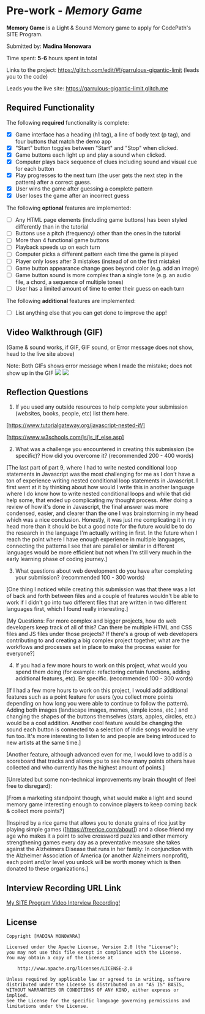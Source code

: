 # Pre-work - *Memory Game*

**Memory Game** is a Light & Sound Memory game to apply for CodePath's SITE Program. 

Submitted by: **Madina Monowara**

Time spent: **5-6** hours spent in total

Links to the project:
https://glitch.com/edit/#!/garrulous-gigantic-limit (leads you to the code)

Leads you the live site: https://garrulous-gigantic-limit.glitch.me

## Required Functionality

The following **required** functionality is complete:

* [x] Game interface has a heading (h1 tag), a line of body text (p tag), and four buttons that match the demo app
* [x] "Start" button toggles between "Start" and "Stop" when clicked. 
* [x] Game buttons each light up and play a sound when clicked. 
* [x] Computer plays back sequence of clues including sound and visual cue for each button
* [x] Play progresses to the next turn (the user gets the next step in the pattern) after a correct guess. 
* [x] User wins the game after guessing a complete pattern
* [x] User loses the game after an incorrect guess

The following **optional** features are implemented:

* [ ] Any HTML page elements (including game buttons) has been styled differently than in the tutorial
* [ ] Buttons use a pitch (frequency) other than the ones in the tutorial
* [ ] More than 4 functional game buttons
* [ ] Playback speeds up on each turn
* [ ] Computer picks a different pattern each time the game is played
* [ ] Player only loses after 3 mistakes (instead of on the first mistake)
* [ ] Game button appearance change goes beyond color (e.g. add an image)
* [ ] Game button sound is more complex than a single tone (e.g. an audio file, a chord, a sequence of multiple tones)
* [ ] User has a limited amount of time to enter their guess on each turn

The following **additional** features are implemented:

- [ ] List anything else that you can get done to improve the app!

## Video Walkthrough (GIF)
(Game & sound works, if GIF, GIF sound, or Error message does not show, head to the live site above)

Note: Both GIFs shows error message when I made the mistake; does not show up in the GIF
![](https://i.imgur.com/M36mF9C.gif)
![](https://i.imgur.com/bwUgiXf.gif)


## Reflection Questions
1. If you used any outside resources to help complete your submission (websites, books, people, etc) list them here. 

[https://www.tutorialgateway.org/javascript-nested-if/] 

[https://www.w3schools.com/js/js_if_else.asp]

2. What was a challenge you encountered in creating this submission (be specific)? How did you overcome it? (recommended 200 - 400 words) 

[The last part of part 9, where I had to write nested conditional loop statements in Javascript was the most challenging for me as I don't have a ton of experience writing nested conditional loop statements in Javascript. I first went at it by thinking about how would I write this in another language where I do know how to write nested conditional loops and while that did help some, that ended up complicating my thought process. After doing a review of how it's done in Javascript, the final answer was more condensed, easier, and clearer than the one I was brainstorming in my head which was a nice conclusion. Honestly, it was just me complicating it in my head more than it should be but a good note for the future would be to do the research in the language I'm actually writing in first. In the future when I reach the point where I have enough experience in multiple languages, connecting the patterns I see that are parallel or similar in different languages would be more efficient but not when I'm still very much in the early learning phase of coding journey.]

3. What questions about web development do you have after completing your submission? (recommended 100 - 300 words) 

[One thing I noticed while creating this submission was that there was a lot of back and forth between files and a couple of features wouldn't be able to work if I didn't go into two different files that are written in two different languages first, which I found really interesting.]

[My Questions:
For more complex and bigger projects, how do web developers keep track of all of this? Can there be multiple HTML and CSS files and JS files under those projects? If there's a group of web developers contributing to and creating a big complex project together, what are the workflows and processes set in place to make the process easier for everyone?]

4. If you had a few more hours to work on this project, what would you spend them doing (for example: refactoring certain functions, adding additional features, etc). Be specific. (recommended 100 - 300 words) 

[If I had a few more hours to work on this project, I would add additional features such as a point feature for users (you collect more points depending on how long you were able to continue to follow the pattern). Adding both images (landscape images, memes, simple icons, etc.) and changing the shapes of the buttons themselves (stars, apples, circles, etc.) would be a cool addition. Another cool feature would be changing the sound each button is connected to a selection of indie songs would be very fun too. It's more interesting to listen to and people are being introduced to new artists at the same time.]

[Another feature, although advanced even for me, I would love to add is a scoreboard that tracks and allows you to see how many points others have collected and who currently has the highest amount of points.]

[Unrelated but some non-technical improvements my brain thought of (feel free to disregard):

[From a marketing standpoint though, what would make a light and sound memory game interesting enough to convince players to keep coming back & collect more points?]

[Inspired by a rice game that allows you to donate grains of rice just by playing simple games ([https://freerice.com/about]) and a close friend my age who makes it a point to solve crossword puzzles and other memory strengthening games every day as a preventative measure she takes against the Alzheimers Disease that runs in her family: In conjunction with the Alzheimer Association of America (or another Alzheimers nonprofit), each point and/or level you unlock will be worth money which is then donated to these organizations.]




## Interview Recording URL Link

[My SITE Program Video Interview Recording!](https://www.loom.com/share/822f13260f0a4a0fbd1ce854d3b4de82)


## License

    Copyright [MADINA MONOWARA]

    Licensed under the Apache License, Version 2.0 (the "License");
    you may not use this file except in compliance with the License.
    You may obtain a copy of the License at

        http://www.apache.org/licenses/LICENSE-2.0

    Unless required by applicable law or agreed to in writing, software
    distributed under the License is distributed on an "AS IS" BASIS,
    WITHOUT WARRANTIES OR CONDITIONS OF ANY KIND, either express or implied.
    See the License for the specific language governing permissions and
    limitations under the License.
